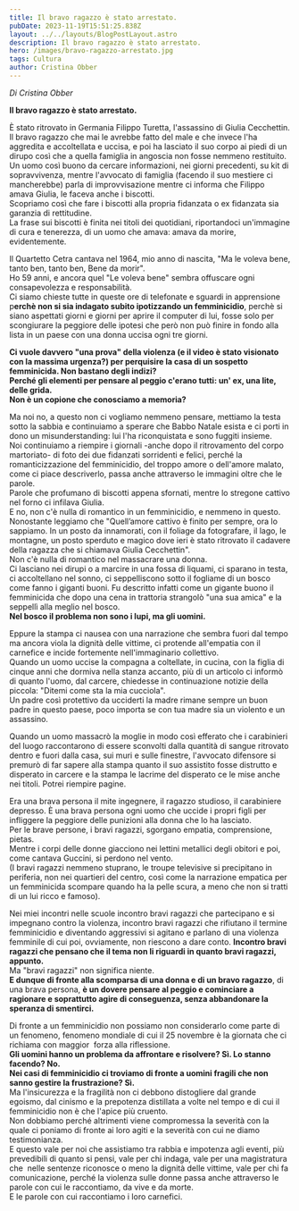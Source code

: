 ```yaml
---
title: Il bravo ragazzo è stato arrestato.
pubDate: 2023-11-19T15:51:25.838Z
layout: ../../layouts/BlogPostLayout.astro
description: Il bravo ragazzo è stato arrestato.
hero: /images/bravo-ragazzo-arrestato.jpg
tags: Cultura
author: Cristina Obber
---
```

*Di Cristina Obber* 

**Il bravo ragazzo è stato arrestato.**

È stato ritrovato in Germania Filippo Turetta, l'assassino di Giulia Cecchettin. \
Il bravo ragazzo che mai le avrebbe fatto del male e che invece l'ha aggredita e accoltellata e uccisa, e poi ha lasciato il suo corpo ai piedi di un dirupo così che a quella famiglia in angoscia non fosse nemmeno restituito.\
Un uomo così buono da cercare informazioni, nei giorni precedenti, su kit di sopravvivenza, mentre l'avvocato di famiglia (facendo il suo mestiere ci mancherebbe) parla di improvvisazione mentre ci informa che Filippo amava Giulia, le faceva anche i biscotti.\
Scopriamo così che fare i biscotti alla propria fidanzata o ex fidanzata sia garanzia di rettitudine.\
La frase sui biscotti è finita nei titoli dei quotidiani, riportandoci un'immagine di cura e tenerezza, di un uomo che amava: amava da morire, evidentemente.

Il Quartetto Cetra cantava nel 1964, mio anno di nascita, "Ma le voleva bene, tanto ben, tanto ben, Bene da morir". \
Ho 59 anni, e ancora quel "Le voleva bene" sembra offuscare ogni consapevolezza e responsabilità.\
Ci siamo chieste tutte in queste ore di telefonate e sguardi in apprensione p**erchè non si sia indagato subito ipotizzando un femminicidio**, perchè si siano aspettati giorni e giorni per aprire il computer di lui, fosse solo per scongiurare la peggiore delle ipotesi che però non può finire in fondo alla lista in un paese con una donna uccisa ogni tre giorni. 

**Ci vuole davvero "una prova" della violenza (e il video è stato visionato con la massima urgenza?) per perquisire la casa di un sospetto femminicida. Non bastano degli indizi?**\
**Perché gli elementi per pensare al peggio c'erano tutti: un' ex, una lite, delle grida.**\
**Non è un copione che conosciamo a memoria?**

Ma noi no, a questo non ci vogliamo nemmeno pensare, mettiamo la testa sotto la sabbia e continuiamo a sperare che Babbo Natale esista e ci porti in dono un misunderstanding: lui l'ha riconquistata e sono fuggiti insieme.\
Noi continuiamo a riempire i giornali -anche dopo il ritrovamento del corpo martoriato- di foto dei due fidanzati sorridenti e felici, perché la romanticizzazione del femminicidio, del troppo amore o dell'amore malato, come ci piace descriverlo, passa anche attraverso le immagini oltre che le parole. \
Parole che profumano di biscotti appena sfornati, mentre lo stregone cattivo nel forno ci infilava Giulia.\
E no, non c'è nulla di romantico in un femminicidio, e nemmeno in questo.\
Nonostante leggiamo che "Quell’amore cattivo è finito per sempre, ora lo sappiamo. In un posto da innamorati, con il foliage da fotografare, il lago, le montagne, un posto sperduto e magico dove ieri è stato ritrovato il cadavere della ragazza che si chiamava Giulia Cecchettin".\
Non c'è nulla di romantico nel massacrare una donna.\
Ci lasciano nei dirupi o a marcire in una fossa di liquami, ci sparano in testa, ci accoltellano nel sonno, ci seppelliscono sotto il fogliame di un bosco come fanno i giganti buoni. Fu descritto infatti come un gigante buono il femminicida che dopo una cena in trattoria strangolò "una sua amica" e la seppellì alla meglio nel bosco.\
**Nel bosco il problema non sono i lupi, ma gli uomini.**

Eppure la stampa ci nausea con una narrazione che sembra fuori dal tempo ma ancora viola la dignità delle vittime, ci protende all'empatia con il carnefice e incide fortemente nell'immaginario collettivo.\
Quando un uomo uccise la compagna a coltellate, in cucina, con la figlia di cinque anni che dormiva nella stanza accanto, più di un articolo ci informò di quanto l'uomo, dal carcere, chiedesse in continuazione notizie della piccola: "Ditemi come sta la mia cucciola".\
Un padre così protettivo da ucciderti la madre rimane sempre un buon padre in questo paese, poco importa se con tua madre sia un violento e un assassino.

Quando un uomo massacrò la moglie in modo così efferato che i carabinieri del luogo raccontarono di essere sconvolti dalla quantità di sangue ritrovato dentro e fuori dalla casa, sui muri e sulle finestre, l'avvocato difensore si premurò di far sapere alla stampa quanto il suo assistito fosse distrutto e disperato in carcere e la stampa le lacrime del disperato ce le mise anche nei titoli. Potrei riempire pagine.

Era una brava persona il mite ingegnere, il ragazzo studioso, il carabiniere depresso. È una brava persona ogni uomo che uccide i propri figli per infliggere la peggiore delle punizioni alla donna che lo ha lasciato.\
Per le brave persone, i bravi ragazzi, sgorgano empatia, comprensione, pietas.\
Mentre i corpi delle donne giacciono nei lettini metallici degli obitori e poi, come cantava Guccini, si perdono nel vento.\
(I bravi ragazzi nemmeno stuprano, le troupe televisive si precipitano in periferia, non nei quartieri del centro, così come la narrazione empatica per un femminicida scompare quando ha la pelle scura, a meno che non si tratti di un lui ricco e famoso). 

Nei miei incontri nelle scuole incontro bravi ragazzi che partecipano e si impegnano contro la violenza, incontro bravi ragazzi che rifiutano il termine femminicidio e diventando aggressivi si agitano e parlano di una violenza femminile di cui poi, ovviamente, non riescono a dare conto. **Incontro bravi ragazzi che pensano che il tema non li riguardi in quanto bravi ragazzi, appunto.**\
Ma "bravi ragazzi" non significa niente.\
**E dunque di fronte alla scomparsa di una donna e di un bravo ragazzo**, di una brava persona, **è un dovere pensare al peggio e cominciare a ragionare e soprattutto agire di conseguenza, senza abbandonare la speranza di smentirci.**

Di fronte a un femminicidio non possiamo non considerarlo come parte di un fenomeno, fenomeno mondiale di cui il 25 novembre è la giornata che ci richiama con maggior  forza alla riflessione. \
**Gli uomini hanno un problema da affrontare e risolvere? Sì. Lo stanno facendo? No.**\
**Nei casi di femminicidio ci troviamo di fronte a uomini fragili che non sanno gestire la frustrazione? Sì.**\
Ma l'insicurezza e la fragilità non ci debbono distogliere dal grande egoismo, dal cinismo e la prepotenza distillata a volte nel tempo e di cui il femminicidio non è che l'apice più cruento.\
Non dobbiamo perché altrimenti viene compromessa la severità con la quale ci poniamo di fronte ai loro agiti e la severità con cui ne diamo testimonianza.\
E questo vale per noi che assistiamo tra rabbia e impotenza agli eventi, più prevedibili di quanto si pensi, vale per chi indaga, vale per una magistratura che  nelle sentenze riconosce o meno la dignità delle vittime, vale per chi fa comunicazione, perché la violenza sulle donne passa anche attraverso le parole con cui le raccontiamo, da vive e da morte.\
E le parole con cui raccontiamo i loro carnefici.
